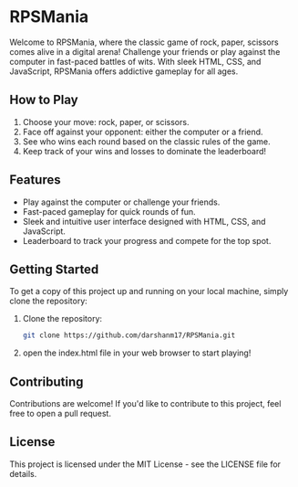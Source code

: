 # RPSMania

Welcome to RPSMania, where the classic game of rock, paper, scissors comes alive in a digital arena! Challenge your friends or play against the computer in fast-paced battles of wits. With sleek HTML, CSS, and JavaScript, RPSMania offers addictive gameplay for all ages.

## How to Play

1. Choose your move: rock, paper, or scissors.
2. Face off against your opponent: either the computer or a friend.
3. See who wins each round based on the classic rules of the game.
4. Keep track of your wins and losses to dominate the leaderboard!

## Features

- Play against the computer or challenge your friends.
- Fast-paced gameplay for quick rounds of fun.
- Sleek and intuitive user interface designed with HTML, CSS, and JavaScript.
- Leaderboard to track your progress and compete for the top spot.



## Getting Started

To get a copy of this project up and running on your local machine, simply clone the repository:
1. Clone the repository:
    ```bash
    git clone https://github.com/darshanm17/RPSMania.git
2. open the index.html file in your web browser to start playing!

## Contributing
Contributions are welcome! If you'd like to contribute to this project, feel free to open a pull request.

## License
This project is licensed under the MIT License - see the LICENSE file for details.
